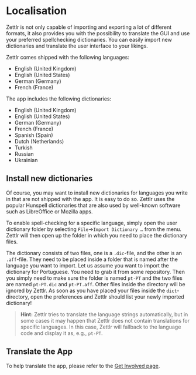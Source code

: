 # Localisation

Zettlr is not only capable of importing and exporting a lot of different formats, it also provides you with the possibility to translate the GUI and use your preferred spellchecking dictionaries. You can easily import new dictionaries and translate the user interface to your likings.

Zettlr comes shipped with the following languages:

- English (United Kingdom)
- English (United States)
- German (Germany)
- French (France)

The app includes the following dictionaries:

- English (United Kingdom)
- English (United States)
- German (Germany)
- French (France)
- Spanish (Spain)
- Dutch (Netherlands)
- Turkish
- Russian
- Ukrainian

## Install new dictionaries

Of course, you may want to install new dictionaries for languages you write in that are not shipped with the app. It is easy to do so. Zettlr uses the popular Hunspell dictionaries that are also used by well-known software such as LibreOffice or Mozilla apps.

To enable spell-checking for a specific language, simply open the user dictionary folder by selecting `File`->`Import Dictionary …` from the menu. Zettlr will then open up the folder in which you need to place the dictionary files.

The dictionary consists of two files, one is a `.dic`-file, and the other is an `.aff`-file. They need to be placed inside a folder that is named after the language you want to import. Let us assume you want to import the dictionary for Portuguese. You need to grab it from some repository. Then you simply need to make sure the folder is named `pt-PT` and the two files are named `pt-PT.dic` and `pt-PT.aff`. Other files inside the directory will be ignored by Zettlr. As soon as you have placed your files inside the `dict`-directory, open the preferences and Zettlr should list your newly imported dictionary!

> **Hint:** Zettlr tries to translate the language strings automatically, but in some cases it may happen that Zettlr does not contain translations for specific languages. In this case, Zettlr will fallback to the language code and display it as, e.g., `pt-PT`.

## Translate the App

To help translate the app, please refer to the [Get Involved page](../get-involved.md).
